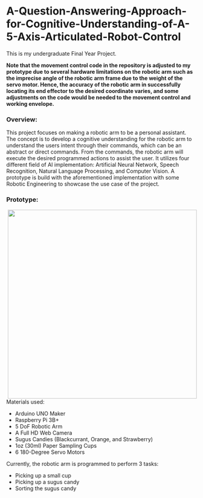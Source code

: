 # A-Question-Answering-Approach-for-Cognitive-Understanding-of-A-5-Axis-Articulated-Robot-Control

This is my undergraduate Final Year Project.

**Note that the movement control code in the repository is adjusted to my prototype due to several hardware limitations on the robotic arm such as the imprecise angle of the robotic arm frame due to the weight of the servo motor. Hence, the accuracy of the robotic arm in successfully locating its end effector to the desired coordinate varies, and some adjustments on the code would be needed to the movement control and working envelope.**

### Overview:
This project focuses on making a robotic arm to be a personal assistant. The concept is to develop a cognitive understanding for the robotic arm to understand the users intent through their commands, which can be an abstract or direct commands. From the commands, the robotic arm will execute the desired programmed actions to assist the user. It utilizes four different field of AI implementation: Artificial Neural Network, Speech Recognition, Natural Language Processing, and Computer Vision. A prototype is build with the aforementioned implementation with some Robotic Engineering to showcase the use case of the project.

### Prototype:
<img align="right" width="500" src="https://github.com/BradLoo51/A-Question-Answering-Approach-for-Cognitive-Understanding-of-A-5-Axis-Articulated-Robot-Control/assets/172585249/04cdede4-bc60-47fc-8b1c-ca6aec617ad4"/>

Materials used:
- Arduino UNO Maker
- Raspberry Pi 3B+
- 5 DoF Robotic Arm
- A Full HD Web Camera
- Sugus Candies (Blackcurrant, Orange, and Strawberry)
- 1oz (30ml) Paper Sampling Cups
- 6 180-Degree Servo Motors

Currently, the robotic arm is programmed to perform 3 tasks:
- Picking up a small cup
- Picking up a sugus candy
- Sorting the sugus candy

